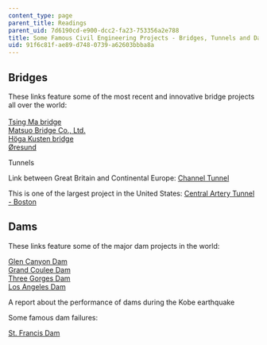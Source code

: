 ```yaml
---
content_type: page
parent_title: Readings
parent_uid: 7d6190cd-e900-dcc2-fa23-753356a2e788
title: Some Famous Civil Engineering Projects - Bridges, Tunnels and Dams
uid: 91f6c81f-ae89-d748-0739-a62603bbba8a
---
```


Bridges
-------

These links feature some of the most recent and innovative bridge projects all over the world:  
[  
Tsing Ma bridge](http://bridgeinfo.net/bridge/index.php?ID=152)  
[Matsuo Bridge Co., Ltd.](https://www.infrontanalytics.com/fe-EN/90421FJ/Matsuo-Bridge-Co-Ltd/market-valuation)  
[Höga Kusten bridge](http://www.hogakusten.com/)  
[Øresund](http://uk.oresundsbron.com/page/1087)

Tunnels

Link between Great Britain and Continental Europe: [Channel Tunnel](http://www.eurotunnel.com/)

This is one of the largest project in the United States: [Central Artery Tunnel - Boston](https://www.bechtel.com/projects/boston-central-artery/)

Dams
----

These links feature some of the major dam projects in the world:  
  
[Glen Canyon Dam](https://www.usbr.gov/uc/rm/crsp/gc/)  
[Grand Coulee Dam](http://users.owt.com/chubbard/gcdam/html/gallery.html)  
[Three Gorges Dam](http://www.washingtonpost.com/wp-srv/inatl/longterm/yangtze/stories/facts.htm)  
[Los Angeles Dam](http://quake.wr.usgs.gov/QUAKES/FactSheets/LADamStory/)

A report about the performance of dams during the Kobe earthquake

Some famous dam failures:

[St. Francis Dam](http://en.wikipedia.org/wiki/St._Francis_Dam)